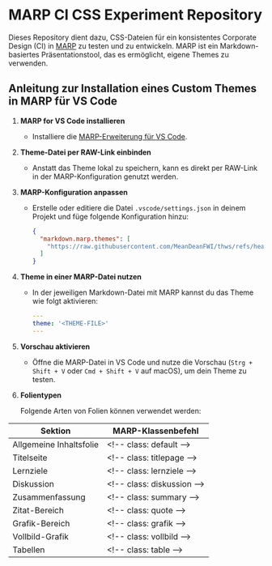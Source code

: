 # MARP CI CSS Experiment Repository

Dieses Repository dient dazu, CSS-Dateien für ein konsistentes Corporate Design (CI) in [MARP](https://marp.app/) zu testen und zu entwickeln. MARP ist ein Markdown-basiertes Präsentationstool, das es ermöglicht, eigene Themes zu verwenden.

## Anleitung zur Installation eines Custom Themes in MARP für VS Code

1. **MARP for VS Code installieren**
   - Installiere die [MARP-Erweiterung für VS Code](https://marketplace.visualstudio.com/items?itemName=marp-team.marp-vscode).

2. **Theme-Datei per RAW-Link einbinden**
   - Anstatt das Theme lokal zu speichern, kann es direkt per RAW-Link in der MARP-Konfiguration genutzt werden.

3. **MARP-Konfiguration anpassen**
   - Erstelle oder editiere die Datei `.vscode/settings.json` in deinem Projekt und füge folgende Konfiguration hinzu:

     ```json
     {
       "markdown.marp.themes": [
         "https://raw.githubusercontent.com/MeanDeanFWI/thws/refs/heads/main/thws.css"
       ]
     }
     ```

4. **Theme in einer MARP-Datei nutzen**
   - In der jeweiligen Markdown-Datei mit MARP kannst du das Theme wie folgt aktivieren:

     ```yaml
     ---
     theme: '<THEME-FILE>'
     ---
     ```

5. **Vorschau aktivieren**
   - Öffne die MARP-Datei in VS Code und nutze die Vorschau (`Strg + Shift + V` oder `Cmd + Shift + V` auf macOS), um dein Theme zu testen.
  
6. **Folientypen**

   Folgende Arten von Folien können verwendet werden:

| **Sektion**            | **MARP-Klassenbefehl**          |
|------------------------|--------------------------------|
| Allgemeine Inhaltsfolie | &lt;!-- class: default --&gt;    |
| Titelseite             | &lt;!-- class: titlepage --&gt;  |
| Lernziele              | &lt;!-- class: lernziele --&gt;  |
| Diskussion             | &lt;!-- class: diskussion --&gt; |
| Zusammenfassung        | &lt;!-- class: summary --&gt;    |
| Zitat-Bereich         | &lt;!-- class: quote --&gt;      |
| Grafik-Bereich        | &lt;!-- class: grafik --&gt;     |
| Vollbild-Grafik       | &lt;!-- class: vollbild --&gt;   |
| Tabellen              | &lt;!-- class: table --&gt;      |
